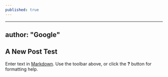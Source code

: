```yaml
---
published: true
---
```


---
author: "Google"
---

## A New Post Test

Enter text in [Markdown](http://daringfireball.net/projects/markdown/). Use the toolbar above, or click the **?** button for formatting help.
